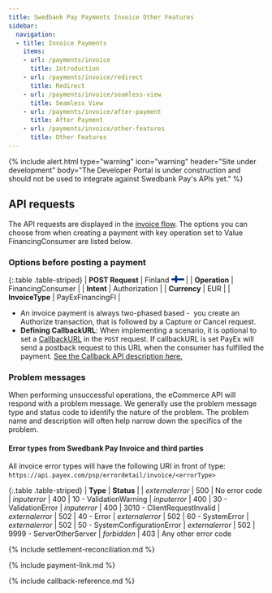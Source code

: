 ```yaml
---
title: Swedbank Pay Payments Invoice Other Features
sidebar:
  navigation:
  - title: Invoice Payments
    items:
    - url: /payments/invoice
      title: Introduction
    - url: /payments/invoice/redirect
      title: Redirect
    - url: /payments/invoice/seamless-view
      title: Seamless View
    - url: /payments/invoice/after-payment
      title: After Payment
    - url: /payments/invoice/other-features
      title: Other Features
---
```


{% include alert.html type="warning"
                      icon="warning"
                      header="Site under development"
                      body="The Developer Portal is under construction and 
                      should not be used to integrate against Swedbank Pay's 
                      APIs yet." %}

## API requests

The API requests are displayed in the [invoice flow][invoice-flow]. 
The options you can choose from when creating a payment with key operation 
set to Value FinancingConsumer are listed below.

### Options before posting a payment

{:.table .table-striped}
| **POST Request** |	Finland ![Finish flag][fi-png]  |
| **Operation** |	FinancingConsumer |
| **Intent** | Authorization |
| **Currency** | EUR |
| **InvoiceType** |	PayExFinancingFI |

*   An invoice payment is always two-phased based -  you create an Authorize 
    transaction, that is followed by a Capture or Cancel request.
*   **Defining CallbackURL**: When implementing a scenario, it is optional 
    to set a [CallbackURL][callback-url] in the `POST` request. 
    If callbackURL is set PayEx will send a postback request to this URL when 
    the consumer has fulfilled the payment. 
    [See the Callback API description here.][callback-api]


### Problem messages

When performing unsuccessful operations, the eCommerce API will respond with 
a problem message. We generally use the problem message type and status code 
to identify the nature of the problem. The problem name and description will 
often help narrow down the specifics of the problem.

#### Error types from Swedbank Pay Invoice and third parties 

All invoice error types will have the following URI in front of type: 
`https://api.payex.com/psp/errordetail/invoice/<errorType>`

{:.table .table-striped}
| **Type** | **Status** | 
| *externalerror* | 500 | No error code
| *inputerror* | 400 | 10 - ValidationWarning
| *inputerror* | 400 | 30 - ValidationError
| *inputerror* | 400 | 3010 - ClientRequestInvalid
| *externalerror* | 502 | 40 - Error
| *externalerror* | 502 | 60 - SystemError
| *externalerror* | 502 | 50 - SystemConfigurationError
| *externalerror* | 502 | 9999 - ServerOtherServer
| *forbidden* | 403 | Any other error code

{% include settlement-reconciliation.md %}

{% include payment-link.md %}

{% include callback-reference.md %}

[callback-api]: #callback
[callback-url]: #callback
[fi-png]: /assets/img/fi.png
[invoice-flow]: /payments/invoice/index/#invoice-flow
